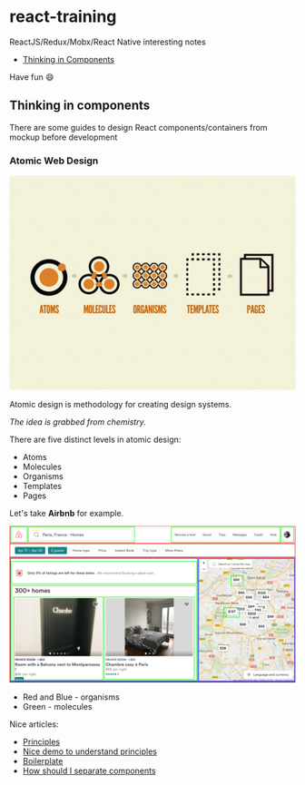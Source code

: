 # react-training

ReactJS/Redux/Mobx/React Native interesting notes

- [Thinking in Components](#thinking-in-components)

Have fun :smile:

## Thinking in components

There are some guides to design React components/containers from mockup before development

### Atomic Web Design

![Atomic Design](/atomic-design.png?raw=true)

Atomic design is methodology for creating design systems.

*The idea is grabbed from chemistry.*

There are five distinct levels in atomic design:
* Atoms
* Molecules
* Organisms
* Templates
* Pages

Let's take **Airbnb** for example.

![Airbnb Example](/airbnb-structured.png?raw=true)

* Red and Blue - organisms
* Green - molecules

Nice articles:
* [Principles](http://bradfrost.com/blog/post/atomic-web-design)
* [Nice demo to understand principles](http://demo.patternlab.io/)
* [Boilerplate](https://arc.js.org/)
* [How should I separate components](https://reactarmory.com/answers/how-should-i-separate-components)